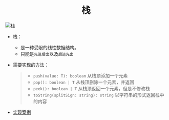 <div align = "center"><h1>栈</h1></div>

![栈](https://img-blog.csdnimg.cn/c70cd9b4e3b64e27812311d8d3765249.png#pic_center)

- 栈：

  - 是一种受限的线性数据结构。
  - 只能是`先进后出`以及`后进先出`

- 需要实现的方法：

  > - `push(value: T): boolean` 从栈顶添加一个元素
  > - `pop(): boolean | T` 从栈顶删除一个元素，并返回
  > - `peek(): boolean | T` 从栈顶返回一个元素，但是不修改栈
  > - `toString(splitSign: string): string` 以字符串的形式返回栈中的内容

- [实现案例](https://github.com/a572251465/w-hooks/blob/main/packages/src/useStack/index.ts)
